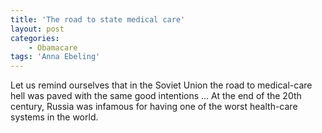 ```yaml
---
title: 'The road to state medical care'
layout: post
categories:
    - Obamacare
tags: 'Anna Ebeling'
---
```


Let us remind ourselves that in the Soviet Union the road to medical-care hell was paved with the same good intentions … At the end of the 20th century, Russia was infamous for having one of the worst health-care systems in the world.
